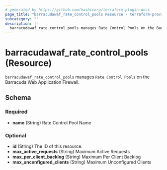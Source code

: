 ```yaml
---
# generated by https://github.com/hashicorp/terraform-plugin-docs
page_title: "barracudawaf_rate_control_pools Resource - terraform-provider-barracudawaf"
subcategory: ""
description: |-
  barracudawaf_rate_control_pools manages Rate Control Pools on the Barracuda Web Application Firewall.
---
```


# barracudawaf_rate_control_pools (Resource)

`barracudawaf_rate_control_pools` manages `Rate Control Pools` on the Barracuda Web Application Firewall.



<!-- schema generated by tfplugindocs -->
## Schema

### Required

- **name** (String) Rate Control Pool Name

### Optional

- **id** (String) The ID of this resource.
- **max_active_requests** (String) Maximum Active Requests
- **max_per_client_backlog** (String) Maximum Per Client Backlog
- **max_unconfigured_clients** (String) Maximum Unconfigured Clients


